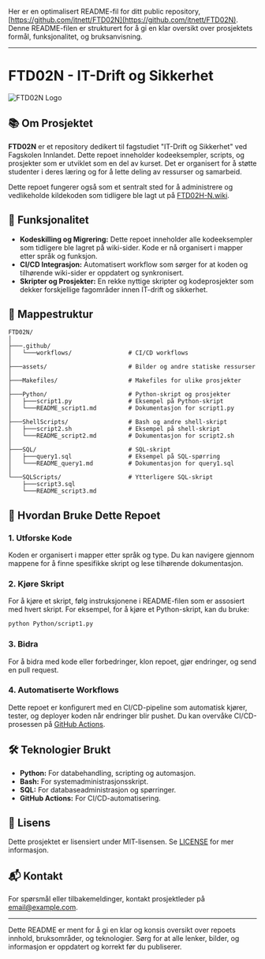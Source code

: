 Her er en optimalisert README-fil for ditt public repository, [https://github.com/itnett/FTD02N](https://github.com/itnett/FTD02N). Denne README-filen er strukturert for å gi en klar oversikt over prosjektets formål, funksjonalitet, og bruksanvisning.

---

# FTD02N - IT-Drift og Sikkerhet

![FTD02N Logo](https://github.com/itnett/FTD02N/blob/main/assets/logo.png) <!-- Bytt ut med riktig logo URL om nødvendig -->

## 📚 Om Prosjektet

**FTD02N** er et repository dedikert til fagstudiet "IT-Drift og Sikkerhet" ved Fagskolen Innlandet. Dette repoet inneholder kodeeksempler, scripts, og prosjekter som er utviklet som en del av kurset. Det er organisert for å støtte studenter i deres læring og for å lette deling av ressurser og samarbeid.

Dette repoet fungerer også som et sentralt sted for å administrere og vedlikeholde kildekoden som tidligere ble lagt ut på [FTD02H-N.wiki](https://github.com/itnett/FTD02H-N.wiki.git).

## 🚀 Funksjonalitet

- **Kodeskilling og Migrering:** Dette repoet inneholder alle kodeeksempler som tidligere ble lagret på wiki-sider. Kode er nå organisert i mapper etter språk og funksjon.
- **CI/CD Integrasjon:** Automatisert workflow som sørger for at koden og tilhørende wiki-sider er oppdatert og synkronisert.
- **Skripter og Prosjekter:** En rekke nyttige skripter og kodeprosjekter som dekker forskjellige fagområder innen IT-drift og sikkerhet.

## 📁 Mappestruktur

```
FTD02N/
│
├───.github/
│   └───workflows/                # CI/CD workflows
│
├───assets/                       # Bilder og andre statiske ressurser
│
├───Makefiles/                    # Makefiles for ulike prosjekter
│
├───Python/                       # Python-skript og prosjekter
│   ├───script1.py                # Eksempel på Python-skript
│   └───README_script1.md         # Dokumentasjon for script1.py
│
├───ShellScripts/                 # Bash og andre shell-skript
│   ├───script2.sh                # Eksempel på shell-skript
│   └───README_script2.md         # Dokumentasjon for script2.sh
│
├───SQL/                          # SQL-skript
│   ├───query1.sql                # Eksempel på SQL-spørring
│   └───README_query1.md          # Dokumentasjon for query1.sql
│
└───SQLScripts/                   # Ytterligere SQL-skript
    ├───script3.sql
    └───README_script3.md
```

## 🌟 Hvordan Bruke Dette Repoet

### 1. Utforske Kode
Koden er organisert i mapper etter språk og type. Du kan navigere gjennom mappene for å finne spesifikke skript og lese tilhørende dokumentasjon.

### 2. Kjøre Skript
For å kjøre et skript, følg instruksjonene i README-filen som er assosiert med hvert skript. For eksempel, for å kjøre et Python-skript, kan du bruke:
```bash
python Python/script1.py
```

### 3. Bidra
For å bidra med kode eller forbedringer, klon repoet, gjør endringer, og send en pull request.

### 4. Automatiserte Workflows
Dette repoet er konfigurert med en CI/CD-pipeline som automatisk kjører, tester, og deployer koden når endringer blir pushet. Du kan overvåke CI/CD-prosessen på [GitHub Actions](https://github.com/itnett/MyFirst_CICD/actions).

## 🛠 Teknologier Brukt

- **Python:** For databehandling, scripting og automasjon.
- **Bash:** For systemadministrasjonsskript.
- **SQL:** For databaseadministrasjon og spørringer.
- **GitHub Actions:** For CI/CD-automatisering.

## 📄 Lisens

Dette prosjektet er lisensiert under MIT-lisensen. Se [LICENSE](LICENSE) for mer informasjon.

## 📬 Kontakt

For spørsmål eller tilbakemeldinger, kontakt prosjektleder på email@example.com.

---

Dette README er ment for å gi en klar og konsis oversikt over repoets innhold, bruksområder, og teknologier. Sørg for at alle lenker, bilder, og informasjon er oppdatert og korrekt før du publiserer.
